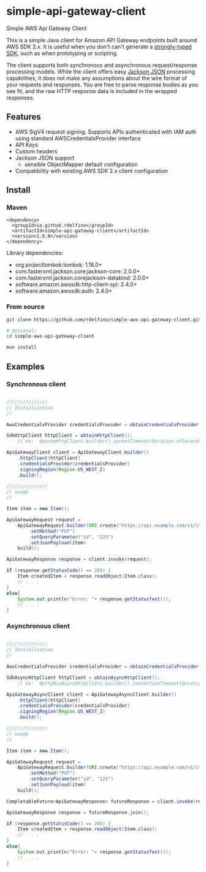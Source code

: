 # simple-api-gateway-client
Simple AWS Api Gateway Client

This is a simple Java client for Amazon API Gateway endpoints built around AWS SDK 2.x. It is useful when you don't 
can't generate a [strongly-typed SDK](https://aws.amazon.com/blogs/developer/api-gateway-java-sdk), such 
as when prototyping or scripting.

The client supports both synchronous and asynchronous request/response processing models. While the client offers easy 
[Jackson JSON](https://github.com/FasterXML/jackson) processing capabilities, it does not make any assumptions about 
the wire format of your requests and responses. You are free to parse response bodies as you see fit, and the raw HTTP 
response data is included in the 
wrapped responses.

## Features
* AWS SigV4 request signing. Supports APIs authenticated with IAM auth using standard AWSCredentialsProvider interface
* API Keys
* Custom headers
* Jackson JSON support
  * sensible ObjectMapper default configuration
* Compatibility with existing AWS SDK 2.x client configuration

## Install

### Maven
```
<dependency>
  <groupId>io.github.rdelfino</groupId>
  <artifactId>simple-api-gateway-client</artifactId>
  <version>1.0.0</version>
</dependency>
```

Library dependencies:
* org.projectlombok:lombok: 1.18.0+
* com.fasterxml.jackson.core:jackson-core: 2.0.0+
* com.fasterxml.jackson.corejackson-databind: 2.0.0+
* software.amazon.awssdk:http-client-spi: 2.4.0+
* software.amazon.awssdk:auth: 2.4.0+

### From source
```bash
git clone https://github.com/rdelfino/simple-aws-api-gateway-client.git

# Optional:
cd simple-aws-api-gateway-client

mvn install

```

## Examples

### Synchronous client

```java

///////////////
// Initialization
//

AwsCredentialsProvider credentialsProvider = obtainCredentialsProvider();

SdkHttpClient httpClient = obtainHttpClient();
    // ex:  ApacheHttpClient.builder().socketTimeout(Duration.ofSeconds(10)).build();

ApiGatewayClient client = ApiGatewayClient.builder()
    .httpClient(httpClient)
    .credentialsProvider(credentialsProvider)
    .signingRegion(Region.US_WEST_2)
    .build();

///////////////
// usage
//

Item item = new Item();

ApiGatewayRequest request =
    ApiGatewayRequest.builder(URI.create("https://api.example.com/v1/items"))
        .setMethod("PUT")
        .setQueryParameter("id", "123")
        .setJsonPayload(item)
    build();

ApiGatewayResponse response = client.invoke(request);

if (response.getStatusCode() == 200) {
    Item createdItem = response.readObject(Item.class);
    // . . .
}
else{
    System.out.println("Error: "+ response.getStatusText());
    // . . .
}

```

### Asynchronous client 

```java

///////////////
// Initialization
//

AwsCredentialsProvider credentialsProvider = obtainCredentialsProvider();

SdkAsyncHttpClient httpClient = obtainAsyncHttpClient();
    // ex:  NettyNioAsyncHttpClient.builder().connectionTimeout(Duration.ofSeconds(10)).build();

ApiGatewayAsyncClient client = ApiGatewayAsyncClient.builder()
    .httpClient(httpClient)
    .credentialsProvider(credentialsProvider)
    .signingRegion(Region.US_WEST_2)
    .build();

///////////////
// usage
//

Item item = new Item();

ApiGatewayRequest request =
    ApiGatewayRequest.builder(URI.create("https://api.example.com/v1/items"))
        .setMethod("PUT")
        .setQueryParameter("id", "123")
        .setJsonPayload(item)
    build();

CompletableFuture<ApiGatewayResponse> futureResponse = client.invoke(request);

ApiGatewayResponse response = futureResponse.join();

if (response.getStatusCode() == 200) {
    Item createdItem = response.readObject(Item.class);
    // . . .
}
else{
    System.out.println("Error: "+ response.getStatusText());
    // . . .
}

```

